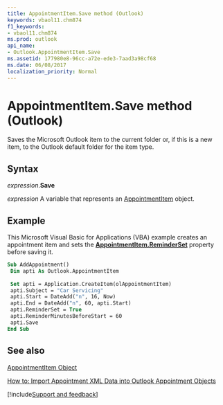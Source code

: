 ```yaml
---
title: AppointmentItem.Save method (Outlook)
keywords: vbaol11.chm874
f1_keywords:
- vbaol11.chm874
ms.prod: outlook
api_name:
- Outlook.AppointmentItem.Save
ms.assetid: 177980e8-96cc-a72e-ede3-7aad3a98cf68
ms.date: 06/08/2017
localization_priority: Normal
---
```



# AppointmentItem.Save method (Outlook)

Saves the Microsoft Outlook item to the current folder or, if this is a new item, to the Outlook default folder for the item type.


## Syntax

_expression_.**Save**

_expression_ A variable that represents an [AppointmentItem](Outlook.AppointmentItem.md) object.


## Example

This Microsoft Visual Basic for Applications (VBA) example creates an appointment item and sets the  **[AppointmentItem.ReminderSet](Outlook.AppointmentItem.ReminderSet.md)** property before saving it.


```vb
Sub AddAppointment() 
 Dim apti As Outlook.AppointmentItem 
 
 Set apti = Application.CreateItem(olAppointmentItem) 
 apti.Subject = "Car Servicing" 
 apti.Start = DateAdd("n", 16, Now) 
 apti.End = DateAdd("n", 60, apti.Start) 
 apti.ReminderSet = True 
 apti.ReminderMinutesBeforeStart = 60 
 apti.Save 
End Sub
```


## See also


[AppointmentItem Object](Outlook.AppointmentItem.md)




[How to: Import Appointment XML Data into Outlook Appointment Objects](../outlook/How-to/Items-Folders-and-Stores/import-appointment-xml-data-into-outlook-appointment-objects-outlook.md)

[!include[Support and feedback](~/includes/feedback-boilerplate.md)]